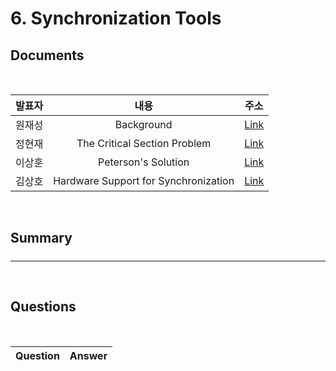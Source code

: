 #  6. Synchronization Tools

##  Documents

<br>

| 발표자 | 내용 | 주소 |
|:----:|:-----:|:-----:|
| 원재성 | Background | [Link]()|
| 정현재 | The Critical Section Problem | [Link]()|
| 이상훈 | Peterson's Solution |[Link]()|
| 김상호 | Hardware Support for Synchronization |[Link]()|


<br>

##  Summary

#####


--------------------------------------
<br>

##  Questions


<br>

|Question|Answer|
|--------------|--------------|

